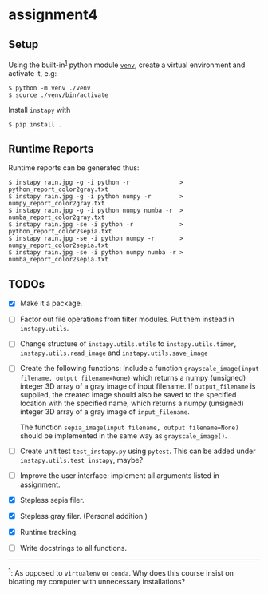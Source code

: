 # assignment4

## Setup

Using the built-in<sup>[1](#bloat)</sup> python module
[`venv`](https://docs.python.org/3/library/venv.html), create a virtual
environment and activate it, e.g:
```{=bash}
$ python -m venv ./venv
$ source ./venv/bin/activate
```
Install `instapy` with
```{=bash}
$ pip install .
```

## Runtime Reports

Runtime reports can be generated thus:
```{=bash}
$ instapy rain.jpg -g -i python -r              > python_report_color2gray.txt
$ instapy rain.jpg -g -i python numpy -r        > numpy_report_color2gray.txt
$ instapy rain.jpg -g -i python numpy numba -r  > numba_report_color2gray.txt
$ instapy rain.jpg -se -i python -r             > python_report_color2sepia.txt
$ instapy rain.jpg -se -i python numpy -r       > numpy_report_color2sepia.txt
$ instapy rain.jpg -se -i python numpy numba -r > numba_report_color2sepia.txt
```

## TODOs

- [x] Make it a package.
- [ ] Factor out file operations from filter modules. Put them instead in
  `instapy.utils`.
- [ ] Change structure of `instapy.utils.utils` to `instapy.utils.timer`,
  `instapy.utils.read_image` and `instapy.utils.save_image`
- [ ] Create the following functions:
    Include a function `grayscale_image(input filename, output filename=None)`
    which returns a numpy (unsigned) integer 3D array of a gray image of input
    filename. If `output_filename` is supplied, the created image should also
    be saved to the specified location with the specified name, which returns a
    numpy (unsigned) integer 3D array of a gray image of `input_filename`.

    The function `sepia_image(input filename, output filename=None)` should be
    implemented in the same way as `grayscale_image()`.

- [ ] Create unit test `test_instapy.py` using `pytest`. This can be added
  under `instapy.utils.test_instapy`, maybe?
- [ ] Improve the user interface: implement all arguments listed in assignment.
- [x] Stepless sepia filer.
- [x] Stepless gray filer. (Personal addition.)
- [x] Runtime tracking.
- [ ] Write docstrings to all functions.

---

<sup><a name="bloat">1</a></sup>: As opposed to `virtualenv` or `conda`. Why does this course insist on
bloating my computer with unnecessary installations?
